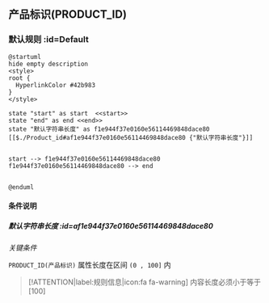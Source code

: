 ## 产品标识(PRODUCT_ID) <!-- {docsify-ignore-all} -->

   

### 默认规则 :id=Default

```plantuml
@startuml
hide empty description
<style>
root {
  HyperlinkColor #42b983
}
</style>

state "start" as start  <<start>>
state "end" as end <<end>>
state "默认字符串长度" as f1e944f37e0160e56114469848dace80 [[$./Product_id#af1e944f37e0160e56114469848dace80 {"默认字符串长度"}]]


start --> f1e944f37e0160e56114469848dace80 
f1e944f37e0160e56114469848dace80 --> end 


@enduml
```

#### 条件说明

##### 默认字符串长度 :id=af1e944f37e0160e56114469848dace80


*关键条件*


`PRODUCT_ID(产品标识)` 属性长度在区间 `(0 , 100]` 内

> [!ATTENTION|label:规则信息|icon:fa fa-warning]
> 内容长度必须小于等于[100]








